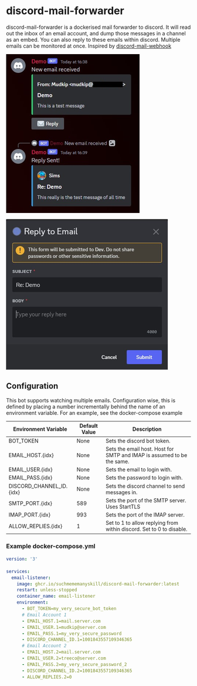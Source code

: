 # discord-mail-forwarder

discord-mail-forwarder is a dockerised mail forwarder to discord. It will read out the inbox of an email account, and dump those messages in a channel as an embed. You can also reply to these emails within discord. Multiple emails can be monitored at once. Inspired by [discord-mail-webhook](https://github.com/AshCorr/discord-mail-webhook)

![preview1](img/message.jpg)

![preview2](img/modal.jpg)

## Configuration

This bot supports watching multiple emails. Configuration wise, this is defined by placing a number incrementally behind the name of an environment variable. For an example, see the docker-compose example

Environment Variable|Default Value|Description
----|----|----
BOT_TOKEN|None|Sets the discord bot token.
EMAIL_HOST.{idx}|None|Sets the email host. Host for SMTP and IMAP is assumed to be the same.
EMAIL_USER.{idx}|None|Sets the email to login with.
EMAIL_PASS.{idx}|None|Sets the password to login with.
DISCORD_CHANNEL_ID.{idx}|None|Sets the discord channel to send messages in.
SMTP_PORT.{idx}|589|Sets the port of the SMTP server. Uses StartTLS
IMAP_PORT.{idx}|993|Sets the port of the IMAP server.
ALLOW_REPLIES.{idx}|1|Set to 1 to allow replying from within discord. Set to 0 to disable.

### Example docker-compose.yml

```yml
version: '3'

services:
  email-listener:
    image: ghcr.io/suchmememanyskill/discord-mail-forwarder:latest
    restart: unless-stopped
    container_name: email-listener
    environment:
      - BOT_TOKEN=my_very_secure_bot_token
      # Email Account 1
      - EMAIL_HOST.1=mail.server.com
      - EMAIL_USER.1=mudkip@server.com
      - EMAIL_PASS.1=my_very_secure_password
      - DISCORD_CHANNEL_ID.1=1001843557109346365
      # Email Account 2
      - EMAIL_HOST.2=mail.server.com
      - EMAIL_USER.2=treeco@server.com
      - EMAIL_PASS.2=my_very_secure_password_2
      - DISCORD_CHANNEL_ID.2=1001843557109346365
      - ALLOW_REPLIES.2=0

